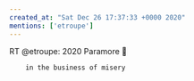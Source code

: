 ```yaml
---
created_at: "Sat Dec 26 17:37:33 +0000 2020"
mentions: ['etroupe']
---
```


RT @etroupe: 2020                            Paramore
                         🤝

        in the business of misery